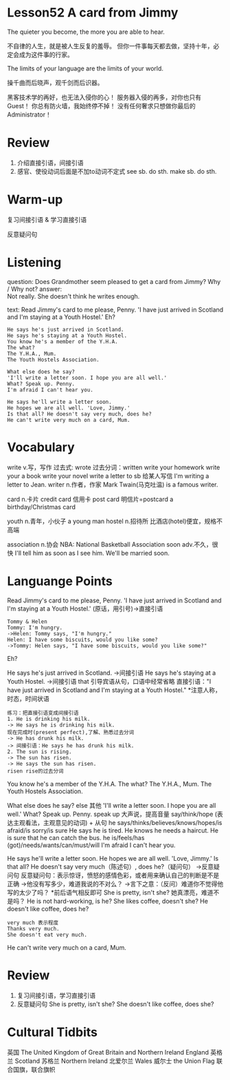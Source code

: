 # Lesson52 A card from Jimmy

The quieter you become, the more you are able to hear.

不自律的人生，就是被人生反复的羞辱。
但你一件事每天都去做，坚持十年，必定会成为这件事的行家。

The limits of your language are the limits of your world.

操千曲而后晓声，观千剑而后识器。

黑客技术学的再好，也无法入侵你的心！
服务器入侵的再多，对你也只有Guest！
你总有防火墙，我始终停不掉！
没有任何奢求只想做你最后的Administrator！

# Review

1. 介绍直接引语，间接引语
2. 感官、使役动词后面是不加to动词不定式
    see sb. do sth.
    make sb. do sth.

# Warm-up

复习间接引语 & 学习直接引语

反意疑问句

# Listening

question:
    Does Grandmother seem pleased to get a card from Jimmy? Why / Why not?
answer:  
    Not really. She doesn't think he writes enough.

text:
    Read Jimmy's card to me please, Penny.
    'I have just arrived in Scotland and I'm staying at a Youth Hostel.'
    Eh?

    He says he's just arrived in Scotland.
    He says he's staying at a Youth Hostel.
    You know he's a member of the Y.H.A.
    The what?
    The Y.H.A., Mum.
    The Youth Hostels Association.

    What else does he say?
    'I'll write a letter soon. I hope you are all well.'
    What? Speak up. Penny.
    I'm afraid I can't hear you.

    He says he'll write a letter soon.
    He hopes we are all well. 'Love, Jimmy.'
    Is that all? He doesn't say very much, does he?
    He can't write very much on a card, Mum.

# Vocabulary

write v.写，写作
    过去式: wrote
    过去分词：written
    write your homework
    write your a book
    write your novel
    write a letter to sb 给某人写信
        I'm writing a letter to Jean.
    writer n.作者，作家
        Mark Twain(马克吐温) is a famous writer.

card n.卡片
    credit card 信用卡
    post card 明信片=postcard
    a birthday/Christmas card

youth n.青年，小伙子
    a young man
hostel n.招待所
    比酒店(hotel)便宜，规格不高端

association n.协会
    NBA: National Basketball Association
soon adv.不久，很快
    I'll tell him as soon as I see him.
    We'll be married soon.

# Languange Points

Read Jimmy's card to me please, Penny.
'I have just arrived in Scotland and I'm staying at a Youth Hostel.'
    (原话，用引号)->直接引语
    
    Tommy & Helen
    Tommy: I'm hungry.
    ->Helen: Tommy says, "I'm hungry."
    Helen: I have some biscuits, would you like some?
    ->Tommy: Helen says, "I have some biscuits, would you like some?"
Eh?

He says he's just arrived in Scotland. ->间接引语
He says he's staying at a Youth Hostel. ->间接引语
    that 引导宾语从句，口语中经常省略
    直接引语："I have just arrived in Scotland and I'm staying at a Youth Hostel."
    *注意人称，时态，时间状语

    练习：把直接引语变成间接引语
    1. He is drinking his milk.
    -> He says he is drinking his milk.
    现在完成时(present perfect),了解、熟悉过去分词
    -> He has drunk his milk.
    -> 间接引语：He says he has drunk his milk.
    2. The sun is rising.
    -> The sun has risen. 
    -> He says the sun has risen.
    risen rise的过去分词
You know he's a member of the Y.H.A.
The what?
The Y.H.A., Mum.
The Youth Hostels Association.

What else does he say?
    else 其他
'I'll write a letter soon. I hope you are all well.'
What? Speak up. Penny.
    speak up 大声说，提高音量
    say/think/hope (表达主观看法，主观意见的动词) + 从句
    he says/thinks/believes/knows/hopes/is afraid/is sorry/is sure
        He says he is tired.
        He knows he needs a haircut.
        He is sure that he can catch the bus.
    he is/feels/has (got)/needs/wants/can/must/will
I'm afraid I can't hear you.

He says he'll write a letter soon.
He hopes we are all well. 'Love, Jimmy.'
Is that all? 
He doesn't say very much（陈述句）, does he?（疑问句） ->反意疑问句
    反意疑问句：表示惊讶，愤怒的感情色彩，或者用来确认自己的判断是不是正确
    ->他没有写多少，难道我说的不对么？
    ->言下之意：（反问）难道你不觉得他写的太少了吗？
    *前后语气相反即可
    She is pretty, isn't she? 她真漂亮，难道不是吗？
    He is not hard-working, is he?
    She likes coffee, doesn't she?
    He doesn't like coffee, does he?

    very much 表示程度
    Thanks very much.
    She doesn't eat very much.
He can't write very much on a card, Mum.

# Review

1. 复习间接引语，学习直接引语
2. 反意疑问句
    She is pretty, isn't she?
    She doesn't like coffee, does she?

# Cultural Tidbits

英国 The United Kingdom of Great Britain and Northern Ireland
England 英格兰
Scotland 苏格兰
Northern Ireland 北爱尔兰
Wales 威尔士
the Union Flag 联合国旗，联合旗帜